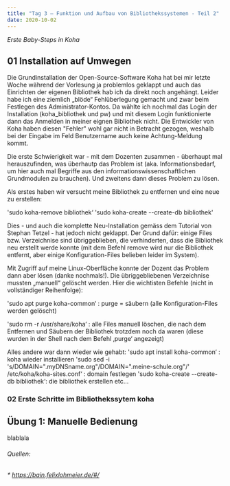 ```yaml
---
title: "Tag 3 – Funktion und Aufbau von Bibliothekssystemen - Teil 2"
date: 2020-10-02
---
```


*Erste Baby-Steps in Koha*

## **01 Installation auf Umwegen**
Die Grundinstallation der Open-Source-Software Koha hat bei mir letzte Woche während der Vorlesung ja problemlos geklappt und auch das Einrichten der eigenen Bibliothek hab ich da direkt noch angehängt. Leider habe ich eine ziemlich „blöde“ Fehlüberlegung gemacht und zwar beim Festlegen des Administrator-Kontos. Da wählte ich nochmal das Login der Installation (koha_bibliothek und pw) und mit diesem Login funktionierte dann das Anmelden in meiner eignen Bibliothek nicht. Die Entwickler von Koha haben diesen "Fehler" wohl gar nicht in Betracht gezogen, weshalb bei der Eingabe im Feld Benutzername auch keine Achtung-Meldung kommt.

Die erste Schwierigkeit war - mit dem Dozenten zusammen - überhaupt mal herauszufinden, was überhautp das Problem ist (aka. Informationsbedarf, um hier auch mal Begriffe aus den informationswissenschaftlichen Grundmodulen zu brauchen). Und zweitens dann dieses Problem zu lösen. 

Als erstes haben wir versucht meine Bibliothek zu entfernen und eine neue zu erstellen:

'sudo koha-remove bibliothek‘
'sudo koha-create --create-db bibliothek'

Dies - und auch die komplette Neu-Installation gemäss dem Tutorial von Stephan Tetzel - hat jedoch nicht geklappt. Der Grund dafür: einige Files bzw. Verzeichnise sind übriggeblieben, die verhinderten, dass die Bibliothek neu erstellt werde konnte (mit dem Befehl remove wird nur die Bibliothek entfernt, aber einige Konfiguration-Files belieben leider im System).

Mit Zugriff auf meine Linux-Oberfläche konnte der Dozent das Problem dann aber lösen (danke nochmals!). Die übriggebliebenen Verzeichnise mussten „manuell“ gelöscht werden. Hier die wichtisten Befehle (nicht in vollständiger Reihenfolge):

'sudo apt purge koha-common‘ : purge = säubern (alle Konfiguration-Files werden gelöscht)

'sudo rm -r /usr/share/koha‘ : alle Files manuell löschen, die nach dem Entfernen und Säubern der Bibliothek trotzdem noch da waren (diese wurden in der Shell nach dem Befehl ‚purge‘ angezeigt)

Alles andere war dann wieder wie gehabt:
'sudo apt install koha-common‘ : koha wieder installieren
'sudo sed -i 's/DOMAIN=".myDNSname.org"/DOMAIN=".meine-schule.org"/' /etc/koha/koha-sites.conf‘ : domain festlegen
'sudo koha-create --create-db bibliothek‘: die bibliothek erstellen
etc…


### **02 Erste Schritte im Bibliothekssytem koha**
## **Übung 1: Manuelle Bedienung**
blablala









###### Quellen:
###### * https://bain.felixlohmeier.de/#/
